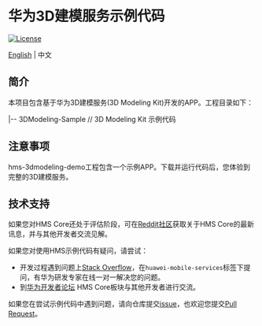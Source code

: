 # 华为3D建模服务示例代码

[![License](https://img.shields.io/badge/Docs-hmsguides-brightgreen)](https://developer.huawei.com/consumer/cn/doc/development/graphics-Guides/introduction-0000001143077297?ha_source=hms1)

[English](README.md) | 中文

## 简介

本项目包含基于华为3D建模服务(3D Modeling Kit)开发的APP。工程目录如下：

|-- 3DModeling-Sample // 3D Modeling Kit 示例代码

## 注意事项

hms-3dmodeling-demo工程包含一个示例APP。下载并运行代码后，您体验到完整的3D建模服务。

## 技术支持
如果您对HMS Core还处于评估阶段，可在[Reddit社区](https://www.reddit.com/r/HuaweiDevelopers/)获取关于HMS Core的最新讯息，并与其他开发者交流见解。

如果您对使用HMS示例代码有疑问，请尝试：
- 开发过程遇到问题上[Stack Overflow](https://stackoverflow.com/questions/tagged/huawei-mobile-services)，在`huawei-mobile-services`标签下提问，有华为研发专家在线一对一解决您的问题。
- 到[华为开发者论坛](https://developer.huawei.com/consumer/cn/forum/blockdisplay?fid=18) HMS Core板块与其他开发者进行交流。

如果您在尝试示例代码中遇到问题，请向仓库提交[issue](https://github.com/HMS-Core/hms-3d-modeling-demo/issues)，也欢迎您提交[Pull Request](https://github.com/HMS-Core/hms-3d-modeling-demo/pulls)。
